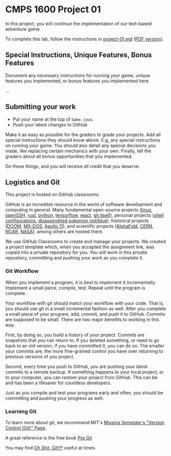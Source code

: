 # CMPS 1600  Project 01

In this project, you will continue the implementation of our text-based
adventure game

To complete this lab, follow the instructions in [project-01.md](project-01.md)
([PDF version](project-01.pdf)).

## Special Instructions, Unique Features, Bonus Features

Document any necessary instructions for running your game, unique features
you implemented, or bonus features you implemented here.

...

## Submitting your work

- Put your name at the top of `Game.java`.
- Push your latest changes to GitHub

Make it as easy as possible for the graders to grade your projects. Add all
special instructions they should know above. E.g, any special instructions on
running your game. You should also detail any special decisions you made, like
replacing certain mechanics with your own. Finally, tell the graders about all
bonus opportunities that you implemented.

Do these things, and you will receive all credit that you deserve.

## Logistics and Git

This project is hosted on GitHub classrooms.

GitHub is an incredible resource in the world of software development and
computing in general. Many fundamental open-source projects ([linux], [openSSH],
[rust], [python], [tensorflow], [react], [git itself]), personal projects
([shell configurations], [disassembled pokemon red/blue]), historical projects
([DOOM], [MS-DOS], [Apollo 11]), and scientific projects ([AlphaFold], [CERN],
[NCAR], [NASA]), among others are hosted there.

We use GitHub Classrooms to create and manage your projects. We created a
project template which, when you accepted the assignment link, was copied into
a private repository for you. You will work in this private repository,
committing and pushing your work as you complete it.

### Git Workflow

When you implement a program, it is best to implement it incrementally.
Implement a small piece, compile, test. Repeat until the program is complete.

Your workflow with git should match your workflow with your code. That is, you
should use git in a small incremental fashion as well. After you complete a
small piece of your program, add, commit, and push it to GitHub. Commits are
supposed to be small. There are two major benefits to working in this way.

First, by doing so, you build a history of your project. Commits are snapshots
that you can return to. If you deleted something, or need to go back to an old
version, if you have committed it, you can do so. The smaller your commits are,
the more fine-grained control you have over returning to previous versions of
you project.

Second, every time you push to GitHub, you are pushing your latest commits to a
remote backup. If something happens to your local project, or to your computer,
you can restore your project from GitHub. This can be and has been a lifesaver
for countless developers.

Just as you compile and test your programs early and often, you should be
committing and pushing your progress as well.

### Learning Git

To learn more about git, we recommend MIT's [Missing Semester's "Version Control (Git)" Page](https://missing.csail.mit.edu/2020/version-control/).

A great reference is the free book [Pro Git](https://git-scm.com/book/en/v2)

You may find [Oh Shit, Git!?!](https://ohshitgit.com/) useful at times.

[linux]:https://github.com/torvalds/linux
[openSSH]:https://github.com/openssh
[rust]:https://github.com/rust-lang/rust
[python]:https://github.com/python
[tensorflow]:https://github.com/tensorflow/tensorflow
[react]:https://github.com/facebook/react
[git itself]:https://github.com/git
[doom]:https://github.com/id-Software/DOOM
[ms-dos]:https://github.com/microsoft/MS-DOS
[Apollo 11]:https://github.com/chrislgarry/Apollo-11
[AlphaFold]:(https://github.com/deepmind/alphafold)
[CERN]:https://github.com/cernopendata
[NCAR]:https://github.com/NCAR
[NASA]:https://github.com/nasa
[shell configurations]:https://github.com/amaus/.configfiles
[disassembled pokemon red/blue]:https://github.com/pret/pokered

